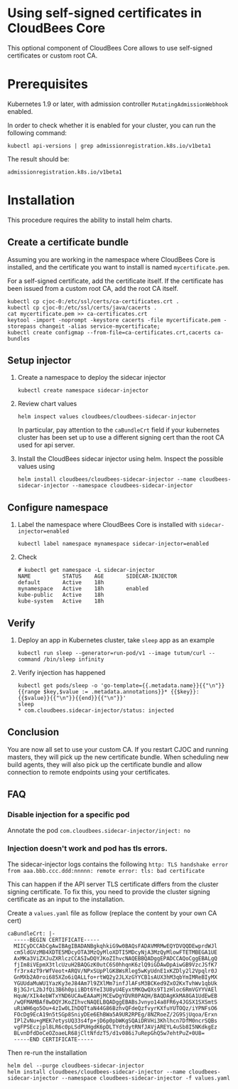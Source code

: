 # Using self-signed certificates in CloudBees Core

This optional component of CloudBees Core allows to use self-signed certificates or custom root CA.

# Prerequisites

Kubernetes 1.9 or later, with admission controller `MutatingAdmissionWebhook` enabled.

In order to check whether it is enabled for your cluster, you can run the following command:
                              
```
kubectl api-versions | grep admissionregistration.k8s.io/v1beta1
```

The result should be:

```
admissionregistration.k8s.io/v1beta1
```

# Installation

This procedure requires the ability to install helm charts.

## Create a certificate bundle

Assuming you are working in the namespace where CloudBees Core is installed,
and the certificate you want to install is named `mycertificate.pem`.

For a self-signed certificate, add the certificate itself.
If the certificate has been issued from a custom root CA, add the root CA itself.

```
kubectl cp cjoc-0:/etc/ssl/certs/ca-certificates.crt .
kubectl cp cjoc-0:/etc/ssl/certs/java/cacerts .
cat mycertificate.pem >> ca-certificates.crt
keytool -import -noprompt -keystore cacerts -file mycertificate.pem -storepass changeit -alias service-mycertificate;
kubectl create configmap --from-file=ca-certificates.crt,cacerts ca-bundles
```

## Setup injector

1. Create a namespace to deploy the sidecar injector

   ```
   kubectl create namespace sidecar-injector
   ```

2. Review chart values
   ```
   helm inspect values cloudbees/cloudbees-sidecar-injector
   ```
   In particular, pay attention to the `caBundleCrt` field if your kubernetes cluster has been set up to use a different signing cert than the root CA used for api server. 

3. Install the CloudBees sidecar injector using helm. Inspect the possible values using
   

   ```
   helm install cloudbees/cloudbees-sidecar-injector --name cloudbees-sidecar-injector --namespace cloudbees-sidecar-injector
   ```

## Configure namespace

1. Label the namespace where CloudBees Core is installed with `sidecar-injector=enabled`

   ```
   kubectl label namespace mynamespace sidecar-injector=enabled
   ```

2. Check
   ```
   # kubectl get namespace -L sidecar-injector
   NAME          STATUS    AGE       SIDECAR-INJECTOR
   default       Active    18h
   mynamespace   Active    18h       enabled
   kube-public   Active    18h
   kube-system   Active    18h
   ```

## Verify

1. Deploy an app in Kubernetes cluster, take `sleep` app as an example

   ```
   kubectl run sleep --generator=run-pod/v1 --image tutum/curl --command /bin/sleep infinity
   ```

2. Verify injection has happened
   ```
   kubectl get pods/sleep -o 'go-template={{.metadata.name}}{{"\n"}}{{range $key,$value := .metadata.annotations}}* {{$key}}: {{$value}}{{"\n"}}{{end}}{{"\n"}}'
   sleep
   * com.cloudbees.sidecar-injector/status: injected
   ```

## Conclusion

You are now all set to use your custom CA. If you restart CJOC and running masters, they will pick up the new certificate bundle.
When scheduling new build agents, they will also pick up the certificate bundle and allow connection to remote endpoints using your certificates.

## FAQ

### Disable injection for a specific pod

Annotate the pod `com.cloudbees.sidecar-injector/inject: no`

### Injection doesn't work and pod has tls errors.

The sidecar-injector logs contains the following
`http: TLS handshake error from aaa.bbb.ccc.ddd:nnnnn: remote error: tls: bad certificate`

This can happen if the API server TLS certificate differs from the cluster signing certificate. To fix this, you need to provide the cluster signing certificate as an input to the installation.

Create a `values.yaml` file as follow (replace the content by your own CA cert)
```
caBundleCrt: |-
  -----BEGIN CERTIFICATE-----
  MIICyDCCAbCgAwIBAgIBADANBgkqhkiG9w0BAQsFADAVMRMwEQYDVQQDEwprdWJl
  cm5ldGVzMB4XDTE5MDcyOTA3MzQyMloXDTI5MDcyNjA3MzQyMlowFTETMBEGA1UE
  AxMKa3ViZXJuZXRlczCCASIwDQYJKoZIhvcNAQEBBQADggEPADCCAQoCggEBALgQ
  fjIm8iVEpmX3tlcUzuH2BAQGzK0utC6S0hhqnK6zlQ9iGDAwDpAiwGB9VzcJSfK7
  fr3rx4zT9rWfVeot+ARQV/NPxSUpPlGK8WsRleg5wKyUdnE1xKZDly2l2Vpqlr0J
  GnMXb2A0roi685XZo6iQALLfo+rtWQ2y2JLXzGYYCB1sAUX3hM3qbYmIMReBIyMX
  YGUUdaMuWU1YazKy3eJ84Am7l9ZXlMm7infJlAFsM3BCKed9ZxO2KxTvhWv1qbUk
  Bj3GJrL2bJfQi3B6h0piiBDt6YeI3U8yU4EyxtMKQwQXs9T1zHloc6RmVGYYVAEl
  HquW/XIk4ebWTxYND6UCAwEAAaMjMCEwDgYDVR0PAQH/BAQDAgKkMA8GA1UdEwEB
  /wQFMAMBAf8wDQYJKoZIhvcNAQELBQADggEBABsJvnyo14a8FR6y4JGSX1SXSmtS
  uRiWH6qo5Ou+4zIw0LIhDQTtaN44G86BzhvQFdeQzfvyrKXfuYUTOQz/iYPNFsO6
  FOcDg9EcA19n5tSGp8SniyDEe6EhBWa5A9UR2RPEg/8NZRoeZ/2G9SjUqoa/Erxn
  IPlZvNu+gMEK7etysUQ33s4fp+jD6p0pbWKgSQAiDRVHi3Khlhcn7DfM0ncrSQBs
  vgFPSEczjpl8LR6c0pLSdPUHgdK6pDLTYdtdytRNfJAVjAREYL4uSb8I5NKdkgEz
  BLvnDfdDoCeOZoaeLR68jCltNfdzT5/d1v086i7uRepGhQ5w7ehtPuZ+0U8=
  -----END CERTIFICATE-----
```

Then re-run the installation

```
helm del --purge cloudbees-sidecar-injector
helm install cloudbees/cloudbees-sidecar-injector --name cloudbees-sidecar-injector --namespace cloudbees-sidecar-injector -f values.yaml
```